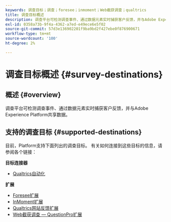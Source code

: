 ```yaml
---
keywords: 调查目标；调查；foresee；inmoment；Web截获调查；qualtrics
title: 调查目标概述
description: 调查平台可检测调查事件、通过数据元素实时捕获客户反馈，并与Adobe Experience Platform共享数据。
exl-id: 0358a73b-9f4a-4362-a7ed-e49ece6e5f02
source-git-commit: 57d3e136902201f9ba9bd2f427ebe0f876900671
workflow-type: tm+mt
source-wordcount: '100'
ht-degree: 2%

---
```


# 调查目标概述 {#survey-destinations}

## 概述 {#overview}

调查平台可检测调查事件、通过数据元素实时捕获客户反馈，并与Adobe Experience Platform共享数据。

## 支持的调查目标 {#supported-destinations}

目前，Platform支持下面列出的调查目标。 有关如何连接到这些目标的信息，请参阅各个链接：

**目标连接器**

* [Qualtrics自动化](./qualtrics-automations.md)

**扩展**

* [Foresee扩展](./foresee.md)
* [InMoment扩展](./inmoment.md)
* [Qualtrics网站反馈扩展](./qualtrics.md)
* [Web截获调查 — QuestionPro扩展](./web-intercept-surveys.md)
